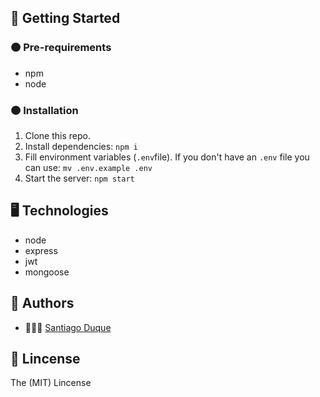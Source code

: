 ## 🚀 Getting Started 
### 🟠 Pre-requirements
* npm
* node

### 🟠 Installation
1. Clone this repo.
2. Install dependencies: `npm i`
3. Fill environment variables (`.env`file).
  If you don't have an `.env` file you can use: `mv .env.example .env`
4. Start the server: `npm start`

## 🖥 Technologies
* node
* express
* jwt
* mongoose

## 👥 Authors
* 👨🏻‍💻  [Santiago Duque](https://github.com/sd8956)

## 📖 Lincense
The (MIT) Lincense
